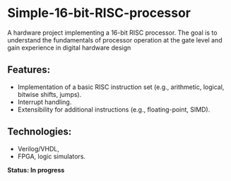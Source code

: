 # Simple-16-bit-RISC-processor
A hardware project implementing a 16-bit RISC processor. The goal is to understand the fundamentals of processor operation at the gate level and gain experience in digital hardware design
## Features:
* Implementation of a basic RISC instruction set (e.g., arithmetic, logical, bitwise shifts, jumps).
* Interrupt handling.
* Extensibility for additional instructions (e.g., floating-point, SIMD).
## Technologies: 
* Verilog/VHDL,
* FPGA, logic simulators.

**Status: In progress**
